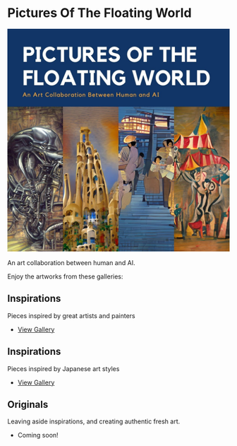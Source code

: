 # Pictures Of The Floating World

![](./expo.jpg)

An art collaboration between human and AI.

Enjoy the artworks from these galleries:

## Inspirations

Pieces inspired by great artists and painters

* [View Gallery](https://apigeek.net/art/inspired/)

## Inspirations

Pieces inspired by Japanese art styles

* [View Gallery](https://apigeek.net/art/ukiyoe/)

## Originals

Leaving aside inspirations, and creating authentic fresh art.

* Coming soon!
